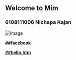 ## Welcome to Mim

### **6108111006 Nichapa Kajan**
![Image](http://mim321.github.io/Myprofile/321.jpg)

[**##facebook**](https://www.facebook.com/mim.suchicha) 

[**##hello.htm**](https://mim321.github.io/Myprofile/hello.htm?fbclid=IwAR2849xIUKhcYBrA6gVYzaUhja964jz_2GDTtucL-HXWaWso74bWAuOG1Jk) 


